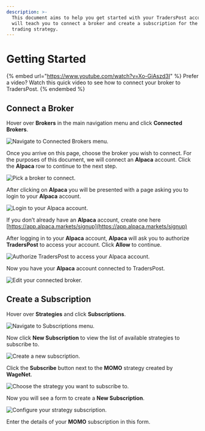 ```yaml
---
description: >-
  This document aims to help you get started with your TradersPost account. It
  will teach you to connect a broker and create a subscription for the MOMO
  trading strategy.
---
```


# Getting Started

{% embed url="https://www.youtube.com/watch?v=Xo-GiAszd3I" %}
Prefer a video? Watch this quick video to see how to connect your broker to TradersPost.
{% endembed %}

## Connect a Broker

Hover over **Brokers** in the main navigation menu and click **Connected Brokers**.

![Navigate to Connected Brokers menu.](https://traderspost.io/images/docs/getting-started/connected-brokers-nav.png)

Once you arrive on this page, choose the broker you wish to connect. For the purposes of this document, we will connect an **Alpaca** account. Click the **Alpaca** row to continue to the next step.

![Pick a broker to connect.](https://traderspost.io/images/docs/getting-started/choose-broker-list.png)

After clicking on **Alpaca** you will be presented with a page asking you to login to your **Alpaca** account.

![Login to your Alpaca account.](https://traderspost.io/images/docs/getting-started/alpaca-login-screen.png)

If you don’t already have an **Alpaca** account, create one here [https://app.alpaca.markets/signup](https://app.alpaca.markets/signup)

After logging in to your **Alpaca** account, **Alpaca** will ask you to authorize **TradersPost** to access your account. Click **Allow** to continue.

![Authorize TradersPost to access your Alpaca account.](https://traderspost.io/images/docs/getting-started/authorize-alpaca-screen.png)

Now you have your **Alpaca** account connected to TradersPost.

![Edit your connected broker.](https://traderspost.io/images/docs/getting-started/edit-broker-screen.png)

## Create a Subscription

Hover over **Strategies** and click **Subscriptions**.

![Navigate to Subscriptions menu.](https://traderspost.io/images/docs/getting-started/subscriptions-nav.png)

Now click **New Subscription** to view the list of available strategies to subscribe to.

![Create a new subscription.](https://traderspost.io/images/docs/getting-started/subscriptions-screen.png)

Click the **Subscribe** button next to the **MOMO** strategy created by **WageNet**.

![Choose the strategy you want to subscribe to.](https://traderspost.io/images/docs/getting-started/subscribe-strategy.png)

Now you will see a form to create a **New Subscription**.

![Configure your strategy subscription.](https://traderspost.io/images/docs/getting-started/new-subscription.png)

Enter the details of your **MOMO** subscription in this form.
